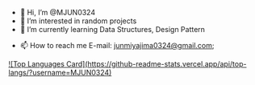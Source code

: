 - 👋 Hi, I’m @MJUN0324
- 👀 I’m interested in random projects
- 🌱 I’m currently learning Data Structures, Design Pattern
<!--- - 💞️ I’m looking to collaborate on Youtube --->
- 📫 How to reach me E-mail: junmiyajima0324@gmail.com;
  
<a href="https://github.com/anuraghazra/github-readme-stats">
![Top Languages Card](https://github-readme-stats.vercel.app/api/top-langs/?username=MJUN0324)
</a>
<!---
MJUN0324/MJUN0324 is a ✨ special ✨ repository because its `README.md` (this file) appears on your GitHub profile.
You can click the Preview link to take a look at your changes.
--->
